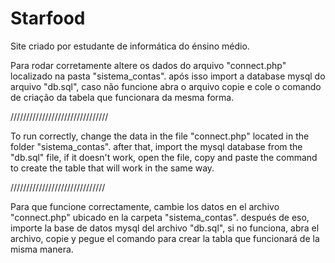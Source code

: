 # Starfood
Site criado por estudante de informática do énsino médio.

Para rodar corretamente altere os dados do arquivo "connect.php" localizado na pasta "sistema_contas".
após isso import a database mysql do arquivo "db.sql", caso não funcione abra o arquivo copie e cole o comando de criação da tabela que funcionara da mesma forma.

///////////////////////////////

To run correctly, change the data in the file "connect.php" located in the folder "sistema_contas".
after that, import the mysql database from the "db.sql" file, if it doesn't work, open the file, copy and paste the command to create the table that will work in the same way.

//////////////////////////////

Para que funcione correctamente, cambie los datos en el archivo "connect.php" ubicado en la carpeta "sistema_contas".
después de eso, importe la base de datos mysql del archivo "db.sql", si no funciona, abra el archivo, copie y pegue el comando para crear la tabla que funcionará de la misma manera.
